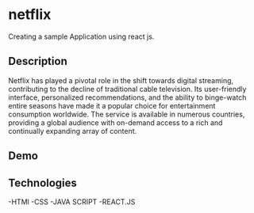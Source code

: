 # netflix
Creating a sample Application using react js.

## Description
Netflix has played a pivotal role in the shift towards digital streaming, contributing to the decline of traditional cable television. Its user-friendly interface, personalized recommendations, and the ability to binge-watch entire seasons have made it a popular choice for entertainment consumption worldwide. The service is available in numerous countries, providing a global audience with on-demand access to a rich and continually expanding array of content.




## Demo






## Technologies
-HTMl
-CSS
-JAVA SCRIPT
-REACT.JS
